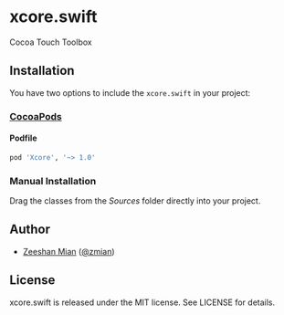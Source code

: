 # xcore.swift
Cocoa Touch Toolbox

## Installation
You have two options to include the `xcore.swift` in your project:

### [CocoaPods](http://cocoapods.org)

#### Podfile

```ruby
pod 'Xcore', '~> 1.0'
```

### Manual Installation
Drag the classes from the *Sources* folder directly into your project.

## Author

- [Zeeshan Mian](https://github.com/zmian) ([@zmian](https://twitter.com/zmian))

## License

xcore.swift is released under the MIT license. See LICENSE for details.
